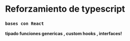 # Reforzamiento de typescript

### `bases con React `

**tipado funciones genericas , custom hooks , interfaces!**

